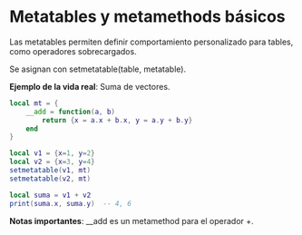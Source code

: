 # Metatables y metamethods básicos

Las metatables permiten definir comportamiento personalizado para tables, como operadores sobrecargados.

Se asignan con setmetatable(table, metatable).

**Ejemplo de la vida real**: Suma de vectores.

```lua
local mt = {
    __add = function(a, b)
        return {x = a.x + b.x, y = a.y + b.y}
    end
}

local v1 = {x=1, y=2}
local v2 = {x=3, y=4}
setmetatable(v1, mt)
setmetatable(v2, mt)

local suma = v1 + v2
print(suma.x, suma.y)  -- 4, 6
```

**Notas importantes**: __add es un metamethod para el operador +.